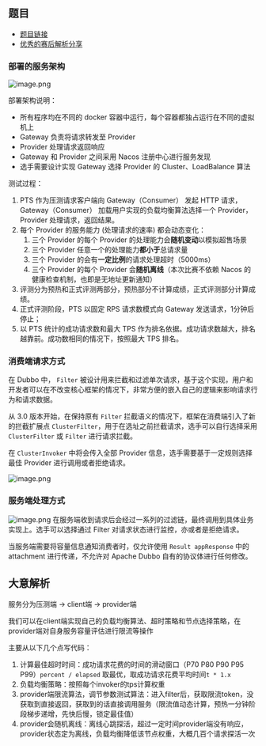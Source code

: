 ## 题目
- [题目链接](https://tianchi.aliyun.com/competition/entrance/531923/information?spm=5176.12281976.0.0.562de0b1WAqL4H)
- [优秀的赛后解析分享](https://tianchi.aliyun.com/forum/postDetail?spm=5176.12586969.1002.3.569861a2i7qTpq&postId=326699)
 
### 部署的服务架构
![image.png](https://img.alicdn.com/imgextra/i2/O1CN01Hp8HO420vkIeZD3QP_!!6000000006912-2-tps-1224-558.png)

部署架构说明：

- 所有程序均在不同的 docker 容器中运行，每个容器都独占运行在不同的虚拟机上
- Gateway 负责将请求转发至 Provider
- Provider 处理请求返回响应
- Gateway 和 Provider 之间采用 Nacos 注册中心进行服务发现
- 选手需要设计实现 Gateway 选择 Provider 的 Cluster、LoadBalance 算法


测试过程：

1. PTS 作为压测请求客户端向 Gateway（Consumer） 发起 HTTP 请求，Gateway（Consumer） 加载用户实现的负载均衡算法选择一个 Provider，Provider 处理请求，返回结果。
1. 每个 Provider 的服务能力 (处理请求的速率) 都会动态变化：
    1. 三个 Provider 的每个 Provider 的处理能力会**随机变动**以模拟超售场景
    1. 三个 Provider 任意一个的处理能力**都小于**总请求量
    1. 三个 Provider 的会有**一定比例**的请求处理超时（5000ms）
    1. 三个 Provider 的每个 Provider 会**随机离线**（本次比赛不依赖 Nacos 的健康检查机制，也即是无地址更新通知）
3. 评测分为预热和正式评测两部分，预热部分不计算成绩，正式评测部分计算成绩。
3. 正式评测阶段，PTS 以固定 RPS 请求数模式向 Gateway 发送请求，1分钟后停止；
3. 以 PTS 统计的成功请求数和最大 TPS 作为排名依据。成功请求数越大，排名越靠前。成功数相同的情况下，按照最大 TPS 排名。


### 消费端请求方式


在 Dubbo 中， `Filter` 被设计用来拦截和过滤单次请求，基于这个实现，用户和开发者可以在不改变核心框架的情况下，非常方便的嵌入自己的逻辑来影响请求行为和请求数据。


从 3.0 版本开始，在保持原有 `Filter` 拦截语义的情况下，框架在消费端引入了新的拦截扩展点 `ClusterFilter`，用于在选址之前拦截请求，选手可以自行选择采用 `ClusterFilter` 或 `Filter` 进行请求拦截。
​

在 `ClusterInvoker` 中将会传入全部 Provider 信息，选手需要基于一定规则选择最佳 Provider 进行调用或者拒绝请求。


![image.png](https://img.alicdn.com/imgextra/i4/O1CN01Dt2tDC1hztBNo0Uyc_!!6000000004349-2-tps-752-175.png)


### 服务端处理方式
![image.png](https://img.alicdn.com/imgextra/i4/O1CN01V3fDZC1RfhsXlGLuF_!!6000000002139-2-tps-1574-226.png)
在服务端收到请求后会经过一系列的过滤链，最终调用到具体业务实现上。选手可以选择通过 Filter 对请求状态进行监控，亦或者是拒绝请求。
​

当服务端需要将容量信息通知消费者时，仅允许使用 `Result appResponse` 中的 attachment 进行传递，不允许对 Apache Dubbo 自有的协议体进行任何修改。

## 大意解析
服务分为压测端 -> client端 -> provider端


我们可以在client端实现自己的负载均衡算法、超时策略和节点选择策略，在provider端对自身服务容量评估进行限流等操作


主要从以下几个点写代码：
1. 计算最佳超时时间：成功请求花费的时间的滑动窗口（P70 P80 P90 P95 P99）`percent / elapsed` 取最优，取成功请求花费平均时间`t * 1.x`
2. 负载均衡策略：按照每个invoker的tps计算权重
3. provider端限流算法，调节参数测试算法：进入filter后，获取限流token，没获取到直接返回，获取到的话直接调用服务（限流值动态计算，预热一分钟阶段梯步递增，先快后慢，锁定最佳值）
4. provider会随机离线：离线心跳探活，超过一定时间provider端没有响应，provider状态定为离线，负载均衡降低该节点权重，大概几百个请求探活一次

